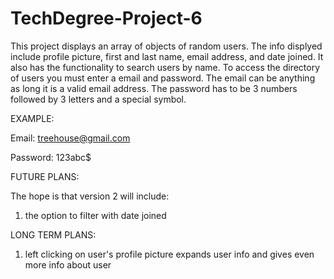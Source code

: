 # TechDegree-Project-6

This project displays an array of objects of random users. The info displyed include profile picture, 
first and last name, email address, and date joined. It also has the functionality to search users by name.
To access the directory of users you must enter a email and password. The email can be anything as long it is a valid 
email address. The password has to be 3 numbers followed by 3 letters and a special symbol. 

EXAMPLE:

Email: treehouse@gmail.com

Password: 123abc$


FUTURE PLANS:

The hope is that version 2 will include:

1) the option to filter with date joined

LONG TERM PLANS:

1) left clicking on user's profile picture expands user info and gives even more info about user
